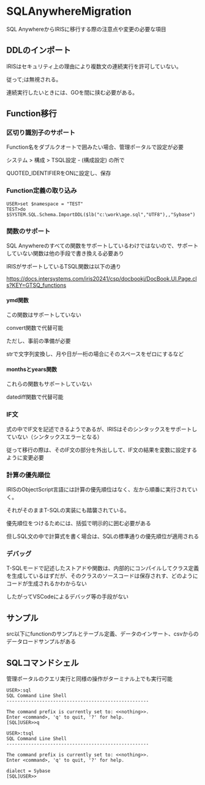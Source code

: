 # SQLAnywhereMigration

SQL AnywhereからIRISに移行する際の注意点や変更の必要な項目

## DDLのインポート

IRISはセキュリティ上の理由により複数文の連続実行を許可していない。

従って;は無視される。

連続実行したいときには、GOを間に挟む必要がある。

## Function移行

### 区切り識別子のサポート

Function名をダブルクオートで囲みたい場合、管理ポータルで設定が必要

 システム > 構成 > TSQL設定  - (構成設定) の所で

 QUOTED_IDENTIFIERをONに設定し、保存

### Function定義の取り込み

 ```
USER>set $namespace = "TEST"
TEST>do $SYSTEM.SQL.Schema.ImportDDL($lb("c:\work\age.sql","UTF8"),,"Sybase")
 ```

### 関数のサポート

SQL Anywhereのすべての関数をサポートしているわけではないので、サポートしていない関数は他の手段で書き換える必要あり

IRISがサポートしているTSQL関数は以下の通り

https://docs.intersystems.com/iris20241/csp/docbookj/DocBook.UI.Page.cls?KEY=GTSQ_functions

#### ymd関数

この関数はサポートしていない

convert関数で代替可能

ただし、事前の準備が必要

strで文字列変換し、月や日が一桁の場合にそのスペースをゼロにするなど

#### monthsとyears関数

これらの関数もサポートしていない

datediff関数で代替可能

### IF文

式の中でIF文を記述できるようであるが、IRISはそのシンタックスをサポートしていない（シンタックスエラーとなる）

従って移行の際は、そのIF文の部分を外出しして、IF文の結果を変数に設定するように変更必要

### 計算の優先順位

IRISのObjectScript言語には計算の優先順位はなく、左から順番に実行されていく。

それがそのままT-SQLの実装にも踏襲されている。

優先順位をつけるためには、括弧で明示的に囲む必要がある

但しSQL文の中で計算式を書く場合は、SQLの標準通りの優先順位が適用される

### デバッグ

T-SQLモードで記述したストアドや関数は、内部的にコンパイルしてクラス定義を生成しているはずだが、そのクラスのソースコードは保存されす、どのようにコードが生成されるかわからない

したがってVSCodeによるデバッグ等の手段がない

## サンプル

src以下にfunctionのサンプルとテーブル定義、データのインサート、csvからのデータロードサンプルがある


## SQLコマンドシェル

管理ポータルのクエリ実行と同様の操作がターミナル上でも実行可能

```
USER>:sql
SQL Command Line Shell
----------------------------------------------------
 
The command prefix is currently set to: <<nothing>>.
Enter <command>, 'q' to quit, '?' for help.
[SQL]USER>>q
 
USER>:tsql
SQL Command Line Shell
----------------------------------------------------
 
The command prefix is currently set to: <<nothing>>.
Enter <command>, 'q' to quit, '?' for help.
 
dialect = Sybase
[SQL]USER>>
```
